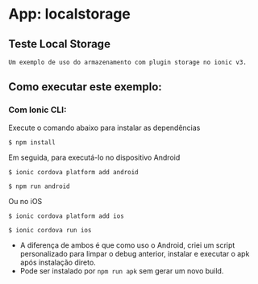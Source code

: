 # App: localstorage

## Teste Local Storage

    Um exemplo de uso do armazenamento com plugin storage no ionic v3.

## Como executar este exemplo:

### Com Ionic CLI:

Execute o comando abaixo para instalar as dependências

``
$ npm install
``

Em seguida, para executá-lo no dispositivo Android

``
$ ionic cordova platform add android
``

``
$ npm run android
`` 

Ou no iOS

``
$ ionic cordova platform add ios
``

``
$ ionic cordova run ios
``
  - A diferença de ambos é que como uso o Android, criei um script personalizado para limpar o debug anterior, instalar e executar o apk após instalação direto.
  - Pode ser instalado por 
  ``
  npm run apk
  `` sem gerar um novo build.
